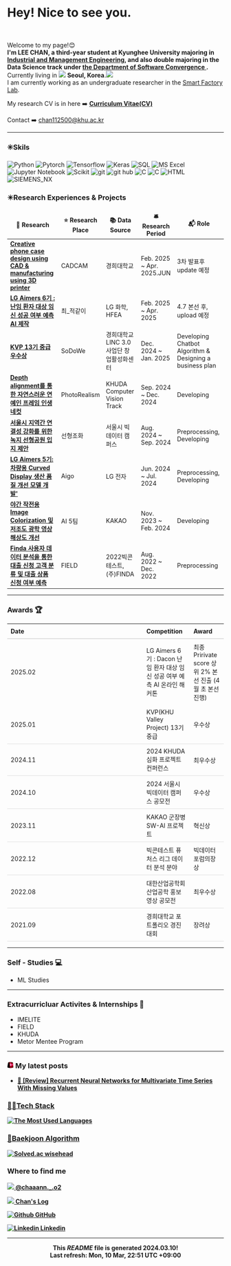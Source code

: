 <h1> Hey! Nice to see you.</h1>

<br>
<p>Welcome to my page!😊
<br> <b>I'm LEE CHAN, a third-year student at Kyunghee University majoring in <a href="https://ie.khu.ac.kr/ie/user/main/view.do" target="_blank">Industrial and Management Engineering</a>,
and also double majoring in the Data Science track under <a href="http://swcon.khu.ac.kr/wordpress/" target="_blank"> the Department of Software Convergence </a>.</b><br>
Currently living in <img src="https://cdn-icons-png.flaticon.com/128/2195/2195482.png" width="25"/> <b>Seoul, Korea</b>.<img src="https://i.ibb.co/30B7dtg/south-korea.png" width="15"/><br>
I am currently working as an undergraduate researcher in the <a href="https://sites.google.com/view/smartfactorylab/" target="_blank">  Smart Factory Lab</a>.
  
My research CV is in here ➡️
<a href="https://docs.google.com/document/d/1YqSugTyW35w0EJWYjQIBH3RQXECPGTlO/edit?usp=sharing&ouid=103500540050225697589&rtpof=true&sd=true"><b>Curriculum Vitae(CV)</b></a>

Contact ➡️ <a href="mailto: chan112500@khu.ac.kr">chan112500@khu.ac.kr</a></p>

---

<h3>✳️Skils</h3>
<p>
  <img alt="Python" src="https://img.shields.io/badge/-Python-45b8d8?style=flat-square&logo=python&logoColor=white" />
  <img alt="Pytorch" src="https://img.shields.io/badge/-Pytorch-8DD6F9?style=flat-square&logo=Pytorch&logoColor=white" /> 
  <img alt="Tensorflow" src="https://img.shields.io/badge/-Tensorflow-46a2f1?style=flat-square&logo=Tensorflow&logoColor=white" />
  <img alt="Keras" src="https://img.shields.io/badge/-Keras-2088FF?style=flat-square&logo=Keras&logoColor=white" />
  <img alt="SQL" src="https://img.shields.io/badge/-SQL-007ACC?style=flat-square&logo=mysql&logoColor=white" />  
  <img alt="MS Excel" src="https://img.shields.io/badge/-MS Excel-217346?style=flat-square&logo=microsoftexcel&logoColor=white" />
  <img alt="Jupyter Notebook" src="https://img.shields.io/badge/-Jupyter-311C87?style=flat-square&logo=Jupyter&logoColor=white" />
  <img alt="Scikit" src="https://img.shields.io/badge/-Scikit Learn-E10098?style=flat-square&logo=scikit-learn&logoColor=white" />
  <img alt="git" src="https://img.shields.io/badge/-Git-F05032?style=flat-square&logo=git&logoColor=white" />
  <img alt="git hub" src="https://img.shields.io/badge/-Github-ea2845?style=flat-square&logo=Github&logoColor=white" />
  <img alt="C" src="https://img.shields.io/badge/-C-DD0031?style=flat-square&logo=C&logoColor=white" />
  <img alt="C" src="https://img.shields.io/badge/-C++-CB3837?style=flat-square&logo=C++&logoColor=white" />
  <img alt="HTML" src="https://img.shields.io/badge/-HTML-501515?style=flat-square&logo=html5&logoColor=white" />
  <img alt="SIEMENS_NX" src="https://img.shields.io/badge/SIEMENS-NX-red" />

</p>
<h3>✴️Research Experiences & Projects</h3>
<table>
  <thead align="center">
    <tr border: none;>
      <td><b>🎁 Research</b></td>
      <td><b>⭐ Research Place</b></td>
      <td><b>📚 Data Source</b></td>
      <td><b>🛎 Research Period</b></td>
      <td><b>📬 Role</b></td>
    </tr>
  </thead>
  <tbody> 
    <tr>
      <td><a href='https://www.canva.com/design/DAGi6dfl5Ak/GCz4ci1eIOSnKt6cDFrAVw/edit?utm_content=DAGi6dfl5Ak&utm_campaign=designshare&utm_medium=link2&utm_source=sharebutton'><b>Creative phone case design using CAD & manufacturing using 3D printer</b></a></td>
      <td>CADCAM</td>
      <td> 경희대학교
      <td> Feb. 2025 ~ Apr. 2025.JUN</td>
      <td> 3차 발표후 update 예정</td>
    </tr>
 	  <tr>
      <td><a href="https://dacon.io/competitions/official/236452/leaderboard"><b>LG Aimers 6기 : 난임 환자 대상 임신 성공 여부 예측 AI 제작</b></a></td>
      <td>최_적같이</td>
      <td> LG 화학, HFEA
      <td> Feb. 2025 ~ Apr. 2025</td>
      <td>4.7 본선 후, upload 예정</td>
    </tr>
 	  <tr>
      <td><a href="https://drive.google.com/file/d/1TcPPqMYXF0Jc8yLVnZcwAmbOfuK5Qaq3/view?usp=sharing"><b>KVP 13기 중급 우수상</b></a></td>
      <td>SoDoWe</td>
      <td>경희대학교 LINC 3.0 사업단 창업활성화센터</td>
      <td>Dec. 2024 ~ Jan. 2025</td>
      <td>Developing Chatbot Algorithm & Designing a business plan</td>
    </tr>
    <tr>
      <td><a href="https://www.canva.com/design/DAGYCqlzbwk/2QTkx7VM-2vcnzJWUUTPfw/edit?utm_content=DAGYCqlzbwk&utm_campaign=designshare&utm_medium=link2&utm_source=sharebutton"><b>Depth alignment를 통한 자연스러운 연예인 프레임 인생네컷</b></a></td>
      <td>PhotoRealism</td>
      <td>KHUDA Computer Vision Track</td>
      <td>Sep. 2024 ~ Dec. 2024</td>
      <td>Developing</td>
    </tr>
    <tr>
      <td><a href="https://drive.google.com/file/d/1xCGXlPuYxjHPj_qAKlfWkqgQ2zSOWza4/view?usp=sharing"><b>서울시 지역간 연결성 강화를 위한 녹지 선형공원 입지 제안</b></a></td>
      <td>선형조화</td>
      <td>서울시 빅데이터 캠퍼스</td>
      <td>Aug. 2024 ~ Sep. 2024</td>
      <td>Preprocessing, Developing</td>
    </tr>
    <tr>
      <td><a href = "https://drive.google.com/file/d/1KqGrIiNubCLLyfbQN7yTFRjMhoHQynwL/view?usp=sharing"><b>LG Aimers 5기: 차량용 Curved Display 생산 품질 개선 모델 개발' </b></a></td>
      <td>Aigo</td>
      <td>LG 전자</td>
      <td>Jun. 2024 ~ Jul. 2024</td>
      <td>Preprocessing, Developing</td>
    </tr>
 	  <tr>
      <td><a href="https://drive.google.com/file/d/13nC0krYN-CTQAKXGa9ihFbOOrLNe34Tl/view?usp=sharing"><b>야간 작전용 Image Colorization 및 저조도 광학 영상 해상도 개선</b></a></td>
      <td>AI 5팀</td>
      <td>KAKAO</td>
      <td>Nov. 2023 ~ Feb. 2024</td>
      <td>Developing</td>
    </tr>
 	  <tr>
      <td><a href="https://drive.google.com/file/d/1Xa5c4FRphXHm6q2DeDAX0Kpvu0Kc7oYJ/view?usp=sharing"><b>Finda 사용자 데이터 분석을 통한 대출 신청 고객 분류 및 대출 상품 신청 여부 예측</b></a></td>
      <td>FIELD</td>
      <td>2022빅콘테스트, (주)FINDA</td>
      <td>Aug. 2022 ~ Dec. 2022</td>
      <td>Preprocessing</td>
    </tr>
  </tbody>
</table>


---

### Awards 🏆

  <table style="border-collapse: collapse; width: 100%; text-align: left;">
  <thead>
    <tr style="border-bottom: 2px solid #ddd;">
      <th style="width: 300px; padding: 8px;">Date</th>
      <th style="padding: 8px;">Competition</th>
      <th style="padding: 8px;">Award</th>
    </tr>
  </thead>
  <tbody>
    <tr>
      <td style="padding: 8px;">2025.02</td>
      <td style="padding: 8px;">LG Aimers 6기 : Dacon 난임 환자 대상 임신 성공 여부 예측 AI 온라인 해커톤</td>
      <td style="padding: 8px;">최종 Pririvate score 상위 2% 본선 진출 (4월 초 본선 진행)</td>
    </tr>
    <tr style="border-bottom: 1px solid #ddd;">
      <td style="padding: 8px;">2025.01</td>
      <td style="padding: 8px;">KVP(KHU Valley Project) 13기 중급</td>
      <td style="padding: 8px;">우수상</td>
    </tr>
    <tr style="border-bottom: 1px solid #ddd;">
      <td style="padding: 8px;">2024.11</td>
      <td style="padding: 8px;">2024 KHUDA 심화 프로젝트 컨퍼런스</td>
      <td style="padding: 8px;">최우수상</td>
    </tr>
    <tr style="border-bottom: 1px solid #ddd;">
      <td style="padding: 8px;">2024.10</td>
      <td style="padding: 8px;">2024 서울시 빅데이터 캠퍼스 공모전</td>
      <td style="padding: 8px;">우수상</td>
    </tr>
    <tr style="border-bottom: 1px solid #ddd;">
      <td style="padding: 8px;">2023.11</td>
      <td style="padding: 8px;">KAKAO 군장병 SW-AI 프로젝트</td>
      <td style="padding: 8px;">혁신상</td>
    </tr>
    <tr style="border-bottom: 1px solid #ddd;">
      <td style="padding: 8px;">2022.12</td>
      <td style="padding: 8px;">빅콘테스트 퓨처스 리그 데이터 분석 분야</td>
      <td style="padding: 8px;">빅데이터포럼의장상</td>
    </tr>
    <tr style="border-bottom: 1px solid #ddd;">
      <td style="padding: 8px;">2022.08</td>
      <td style="padding: 8px;">대한산업공학회 산업공학 홍보 영상 공모전</td>
      <td style="padding: 8px;">최우수상</td>
    </tr>
  <tr style="border-bottom: 1px solid #ddd;">
      <td style="padding: 8px;">2021.09</td>
      <td style="padding: 8px;">경희대학교 포트폴리오 경진대회</td>
      <td style="padding: 8px;">장려상</td>
    </tr>
    
  </tbody>
</table>

---

### Self - Studies 💻

- ML Studies

---
### Extracurricluar Activites & Internships 📝

- IMELITE
- FIELD
- KHUDA
- Metor Mentee Program

---
       
<h3><img src="https://github.com/Jeong-Eul/Jeong-Eul/blob/main/alert.gif" width="15"/> My latest posts</h3>
<ul>
  <li><a href="https://datascience0321.tistory.com/49"><b>📒 [Review] Recurrent Neural Networks for Multivariate Time Series With Missing Values </i></li>
</ul>

<h3> 🚴‍♂️Tech Stack </h3>

![The Most Used Languages](https://github-readme-stats.vercel.app/api/top-langs/?username=olchan&layout=compact)

<h3> 🏅Baekjoon Algorithm </h3>

[![Solved.ac 
wisehead](http://mazassumnida.wtf/api/v2/generate_badge?boj=wisehead)](https://solved.ac/wisehead)

<h3>Where to find me</h3>  
<p><a href="https://www.instagram.com/chaaann._.o2/" target="_blank"><img src="https://upload.wikimedia.org/wikipedia/commons/thumb/e/e7/Instagram_logo_2016.svg/1024px-Instagram_logo_2016.svg.png" width="15"/> @chaaann._.o2</a></p>       
<p><a href="https://m.blog.naver.com/chan_booklog?tab=1"> <img src="https://i.namu.wiki/i/QWVJJqQ2U_KE1A1BkDI5WwhFcIeQ4C9uGIgibUWPHr3ev65fv4JW9_Yd-66EVu_0TF8mMXIh9k_dnrv_DlLBCw.svg" width="15"/> Chan's Log</a></p>
<p><a href="https://github.com/olchan" target="_blank"><img alt="Github" src="https://img.shields.io/badge/GitHub-%2312100E.svg?&style=for-the-badge&logo=Github&logoColor=white" width="50"/> GitHub </a></p>
<p><a href='[LeeChan](www.linkedin.com/in/chan-lee-3792152aa)' target="_blank"><img alt="Linkedin" src="https://img.shields.io/badge/LinkedIn-0077B5?style=for-the-badge&logo=linkedin&logoColor=white"  width="50"> Linkedin </a></p>

------------
<p align="center">This <i>README</i> file is generated <b>2024.03.10</b>!</br>Last refresh: Mon, 10 Mar, 22:51 UTC +09:00<br />
